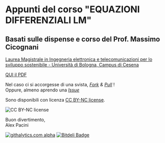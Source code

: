 # Appunti del corso "EQUAZIONI DIFFERENZIALI LM"
## Basati sulle dispense e corso del Prof. Massimo Cicognani

[Laurea Magistrale in Ingegneria elettronica e telecomunicazioni per lo sviluppo sostenibile - Università di Bologna, Campus di Cesena](http://goo.gl/WwgFO1)

[QUI il PDF](http://alexpacini.github.io/EqDiff_LM/Eq_diff_LS.pdf)

Nel caso ci si accorgesse di una svista, [_Fork_](https://help.github.com/articles/fork-a-repo) _&_ [_Pull_](https://help.github.com/articles/using-pull-requests) !  
Oppure, almeno aprendo una [_Issue_](https://github.com/alexpacini/EqDiff_LM/issues)

Sono disponibili con licenza [CC BY-NC license](https://creativecommons.org/licenses/by-nc/3.0/).

![CC BY-NC license](http://i.creativecommons.org/l/by-nc/3.0/88x31.png)

Buon divertimento,  
Alex Pacini

[![githalytics.com alpha](https://cruel-carlota.pagodabox.com/c7e5913693e66a00016c20996b04d47f "githalytics.com")](http://githalytics.com/alexpacini/EqDiff_LM)
[![Bitdeli Badge](https://d2weczhvl823v0.cloudfront.net/alexpacini/eqdiff_lm/trend.png)](https://bitdeli.com/free "Bitdeli Badge")

